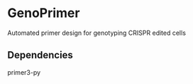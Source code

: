 # GenoPrimer
Automated primer design for genotyping CRISPR edited cells

## Dependencies
primer3-py
